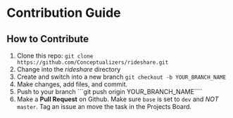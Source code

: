 # Contribution Guide

## How to Contribute
1. Clone this repo:   ```git clone https://github.com/Conceptualizers/rideshare.git```  
2. Change into the *rideshare* directory
3. Create and switch into a new branch ```git checkout -b YOUR_BRANCH_NAME```
4. Make changes, add files, and commit.
5. Push to your branch ```git push origin YOUR_BRANCH_NAME````
6. Make a **Pull Request** on Github. Make sure ``base`` is set to ``dev`` and *NOT* ``master``. Tag an issue an move the task in the Projects Board.  